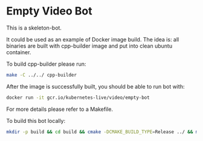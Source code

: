 # Empty Video Bot

This is a skeleton-bot.

It could be used as an example of Docker image build. The idea is:
all binaries are built with cpp-builder image and put into clean ubuntu container.

To build cpp-builder please run:

```bash
make -C ../../ cpp-builder
```

After the image is successfully built, you should be able to run bot with:

```bash
docker run -it gcr.io/kubernetes-live/video/empty-bot
```

For more details please refer to a Makefile.

To build this bot locally:

```bash
mkdir -p build && cd build && cmake -DCMAKE_BUILD_TYPE=Release ../ && make -j8
```
